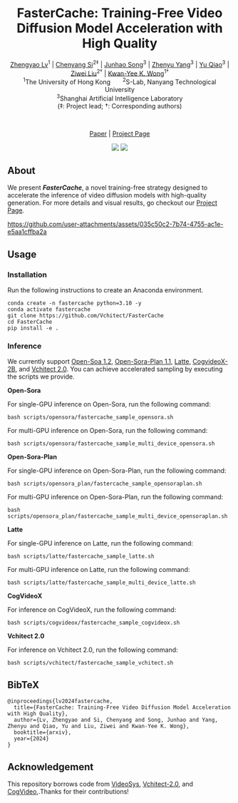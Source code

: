 <div align="center">
<h1>FasterCache: Training-Free Video Diffusion Model Acceleration with High Quality</h1></div>



<div align="center">
    <a href="https://scholar.google.com/citations?user=FkkaUgwAAAAJ&hl=en" target="_blank">Zhengyao Lv</a><sup>1</sup> |
    <a href="https://chenyangsi.github.io/" target="_blank">Chenyang Si</a><sup>2‡</sup> |
    <a href="" target="_blank">Junhao Song</a><sup>3</sup> |
    <a href="" target="_blank">Zhenyu Yang</a><sup>3</sup> |
    <a href="https://mmlab.siat.ac.cn/yuqiao" target="_blank">Yu Qiao</a><sup>3</sup> |
    <a href="https://liuziwei7.github.io/" target="_blank">Ziwei Liu</a><sup>2†</sup>    |
    <a href="https://i.cs.hku.hk/~kykwong/" target="_blank">Kwan-Yee K. Wong</a><sup>1†</sup>
</div>
<div align="center">
    <sup>1</sup>The University of Hong Kong &nbsp;&nbsp;&nbsp;&nbsp;&nbsp; 
    <sup>2</sup>S-Lab, Nanyang Technological University <br>
    <sup>3</sup>Shanghai Artificial Intelligence Laboratory
</div>
<div align="center">(‡: Project lead; †: Corresponding authors)</div>

​<p align="center">
    <a href="https://arxiv.org/abs/2410.19355">Paper</a> | 
    <a href="https://vchitect.github.io/FasterCache/">Project Page</a>
</p>

<p align="center">
    <a href="https://hits.seeyoufarm.com"><img src="https://hits.seeyoufarm.com/api/count/incr/badge.svg?url=https%3A%2F%2Fgithub.com%2FVchitect%2FFasterCache&count_bg=%2379C83D&title_bg=%23555555&icon=&icon_color=%23E7E7E7&title=Github+visitors&edge_flat=false"/></a>
    <a href="https://hits.seeyoufarm.com"><img src="https://hits.seeyoufarm.com/api/count/incr/badge.svg?url=https%3A%2F%2Fvchitect.github.io%2FFasterCache%2F&count_bg=%23C83D5D&title_bg=%23555555&icon=&icon_color=%23E7E7E7&title=Pages+visitors&edge_flat=false"/></a>
</p>



## About

We present ***FasterCache***, a novel training-free strategy designed to accelerate the inference of video diffusion models with high-quality generation. For more details and visual results, go checkout our [Project Page](https://vchitect.github.io/FasterCache/).

https://github.com/user-attachments/assets/035c50c2-7b74-4755-ac1e-e5aa1cffba2a

## Usage

### Installation

Run the following instructions to create an Anaconda environment.

```
conda create -n fastercache python=3.10 -y
conda activate fastercache
git clone https://github.com/Vchitect/FasterCache
cd FasterCache
pip install -e .
```

### Inference

We currently support [Open-Soa 1.2](https://github.com/hpcaitech/Open-Sora), [Open-Sora-Plan 1.1](https://github.com/PKU-YuanGroup/Open-Sora-Plan), [Latte](https://github.com/Vchitect/Latte), [CogvideoX-2B](https://github.com/THUDM/CogVideo), and [Vchitect 2.0](https://github.com/Vchitect/Vchitect-2.0). You can achieve accelerated sampling by executing the scripts we provide.

**Open-Sora**

For single-GPU inference on Open-Sora, run the following command:
```
bash scripts/opensora/fastercache_sample_opensora.sh
```

For multi-GPU inference on Open-Sora, run the following command:

```
bash scripts/opensora/fastercache_sample_multi_device_opensora.sh
```

**Open-Sora-Plan**

For single-GPU inference on Open-Sora-Plan, run the following command:
```
bash scripts/opensora_plan/fastercache_sample_opensoraplan.sh
```

For multi-GPU inference on Open-Sora-Plan, run the following command:

```
bash scripts/opensora_plan/fastercache_sample_multi_device_opensoraplan.sh
```

**Latte**


For single-GPU inference on Latte, run the following command:
```
bash scripts/latte/fastercache_sample_latte.sh
```

For multi-GPU inference on Latte, run the following command:

```
bash scripts/latte/fastercache_sample_multi_device_latte.sh
```

**CogVideoX**

For inference on CogVideoX, run the following command:
```
bash scripts/cogvideox/fastercache_sample_cogvideox.sh
```

**Vchitect 2.0**

For inference on Vchitect 2.0, run the following command:
```
bash scripts/vchitect/fastercache_sample_vchitect.sh
```

## BibTeX

```
@inproceedings{lv2024fastercache,
  title={FasterCache: Training-Free Video Diffusion Model Acceleration with High Quality},
  author={Lv, Zhengyao and Si, Chenyang and Song, Junhao and Yang, Zhenyu and Qiao, Yu and Liu, Ziwei and Kwan-Yee K. Wong},
  booktitle={arxiv},
  year={2024}
}
```

## Acknowledgement

This repository borrows code from [VideoSys](https://github.com/NUS-HPC-AI-Lab/VideoSys), [Vchitect-2.0](https://github.com/Vchitect/Vchitect-2.0), and [CogVideo](https://github.com/THUDM/CogVideo),.Thanks for their contributions!
